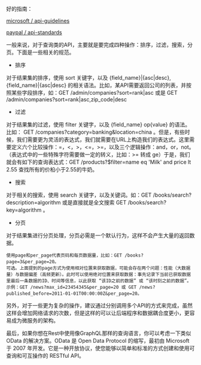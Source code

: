 

好的指南：

[microsoft / api-guidelines](https://github.com/microsoft/api-guidelines/blob/vNext/Guidelines.md)

[paypal / api-standards](https://github.com/paypal/api-standards/blob/master/api-style-guide.md)


一般来说，对于查询类的API，主要就是要完成四种操作：排序，过滤，搜索，分页。下面是一些相关的规范。

- 排序

对于结果集的排序，使用 sort 关键字，以及 {field_name}|{asc|desc},{field_name}|{asc|desc} 的相关语法。比如，某API需要返回公司的列表，并按照某些字段排序，如：GET /admin/companies?sort=rank|asc 或是 GET /admin/companies?sort=rank|asc,zip_code|desc

- 过滤

对于结果集的过滤，使用 filter 关键字，以及 {field_name} op{value} 的语法。比如： GET /companies?category=banking&location=china 。但是，有些时候，我们需要更为灵活的表达式，我们就需要在URL上构造我们的表达式。这里需要定义六个比较操作：=，<，>，<=，>=，以及三个逻辑操作：and，or，not。（表达式中的一些特殊字符需要做一定的转义，比如：>= 转成 ge）于是，我们就会有如下的查询表达式：GET /products?$filter=name eq 'Milk' and price lt 2.55 查找所有的价柗小于2.55的牛奶。

- 搜索

对于相关的搜索，使用 search 关键字，以及关键词。如：GET /books/search?description=algorithm 或是直接就是全文搜索 GET /books/search?key=algorithm 。

- 分页

对于结果集进行分页处理，分页必需是一个默认行为，这样不会产生大量的返回数据。

    使用page和per_page代表页码和每页数据量，比如：GET /books?page=3&per_page=20。
    可选。上面提到的page方式为使用相对位置来获取数据，可能会存在两个问题：性能（大数据量）与数据偏差（高频更新）。此时可以使用绝对位置来获取数据：事先记录下当前已获取数据里最后一条数据的ID、时间等信息，以此获取 “该ID之前的数据” 或 “该时刻之前的数据”。示例：GET /news?max_id=23454345&per_page=20 或 GET /news?published_before=2011-01-01T00:00:00Z&per_page=20。


另外，对于一些更为复杂的操作，建议通过分别调用多个API的方式来完成，虽然这样会增加网络请求的次数，但是这样的可以让后端程序和数据耦合度更小，更容易成为微服务的架构。

最后，如果你想在Rest中使用像GraphQL那样的查询语言，你可以考虑一下类似 OData 的解决方案。OData 是 Open Data Protocol 的缩写，最初由 Microsoft 于 2007 年开发。它是一种开放协议，使您能够以简单和标准的方式创建和使用可查询和可互操作的 RESTful API。


